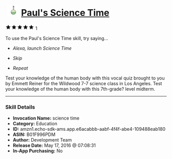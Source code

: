 # &nbsp;<img src="skill_icon" alt="Paul's Science Time icon" width="36"> [Paul's Science Time](http://alexa.amazon.com/#skills/amzn1.echo-sdk-ams.app.e6acabbb-aabf-4f4f-abe4-109488eab180)
![5 stars](../../images/ic_star_black_18dp_1x.png)![5 stars](../../images/ic_star_black_18dp_1x.png)![5 stars](../../images/ic_star_black_18dp_1x.png)![5 stars](../../images/ic_star_black_18dp_1x.png)![5 stars](../../images/ic_star_black_18dp_1x.png) 1

To use the Paul's Science Time skill, try saying...

* *Alexa, launch Science Time*

* *Skip*

* *Repeat*

Test your knowledge of the human body with this vocal quiz brought to you by Emmett Reiner for the Wildwood 7-7 science class in Los Angeles. Test your knowledge of the human body with this 7th-grade? level midterm.

***

### Skill Details

* **Invocation Name:** science time
* **Category:** Education
* **ID:** amzn1.echo-sdk-ams.app.e6acabbb-aabf-4f4f-abe4-109488eab180
* **ASIN:** B01F996PDM
* **Author:** Development Team
* **Release Date:** May 17, 2016 @ 07:08:31
* **In-App Purchasing:** No
